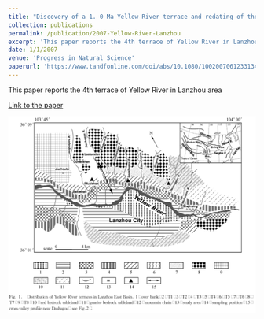 ```yaml
---
title: "Discovery of a 1. 0 Ma Yellow River terrace and redating of the fourth Yellow River terrace in Lanzhou area"
collection: publications
permalink: /publication/2007-Yellow-River-Lanzhou
excerpt: 'This paper reports the 4th terrace of Yellow River in Lanzhou area'
date: 1/1/2007
venue: 'Progress in Natural Science'
paperurl: 'https://www.tandfonline.com/doi/abs/10.1080/10020070612331343246'
---
```

This paper reports the 4th terrace of Yellow River in Lanzhou area

[Link to the paper](https://www.tandfonline.com/doi/abs/10.1080/10020070612331343246)

![image](../images/papers/2007-Yellow-River-Lanzhou.png)
